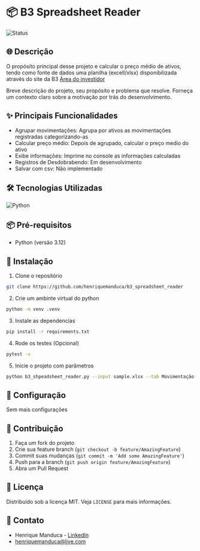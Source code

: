 # 📦 B3 Spreadsheet Reader

![Status](https://img.shields.io/badge/Status-Em%20Desenvolvimento-yellow)

## 🌐 Descrição

O propósito principal desse projeto e calcular o preço médio de ativos, tendo como fonte de dados uma planilha (excell/xlsx) disponibilizada através do site da B3 [Área do investidor](https://www.investidor.b3.com.br/login)

Breve descrição do projeto, seu propósito e problema que resolve. Forneça um contexto claro sobre a motivação por trás do desenvolvimento.

## ✨ Principais Funcionalidades

- Agrupar movimentações: Agrupa por ativos as movimentações registradas categorizando-as
- Calcular preço médio: Depois de agrupado, calcular o preço medio do ativo
- Exibe informações: Imprime no console as informações calculadas
- Registros de Desdobrabendo: Em desenvolvimento
- Salvar com csv: Não implementado

## 🛠️ Tecnologias Utilizadas

![Python](https://img.shields.io/badge/Python-3776AB?style=for-the-badge&logo=python&logoColor=white)

## 📦 Pré-requisitos

- Python (versão 3.12)

## 🚀 Instalação

1. Clone o repositório
```bash
git clone https://github.com/henriquemanduca/b3_spreadsheet_reader
```

2. Crie um ambinte virtual do python
```bash
python -m venv .venv
```

3. Instale as dependencias
```bash
pip install -r requirements.txt
```

4. Rode os testes (Opcional)
```bash
pytest -v
```

5. Inicie o projeto com parâmetros
```bash
python b3_shpeadsheet_reader.py --input sample.xlsx --tab Movimentação --output report.txt
```

## 🔧 Configuração

Sem mais configurações

## 🤝 Contribuição

1. Faça um fork do projeto
2. Crie sua feature branch (`git checkout -b feature/AmazingFeature`)
3. Commit suas mudanças (`git commit -m 'Add some AmazingFeature'`)
4. Push para a branch (`git push origin feature/AmazingFeature`)
5. Abra um Pull Request

## 📄 Licença

Distribuído sob a licença MIT. Veja `LICENSE` para mais informações.

## 📧 Contato

- Henrique Manduca - [LinkedIn](https://linkedin.com/in/henrique-manduca)
- henriquemanduca@live.com
